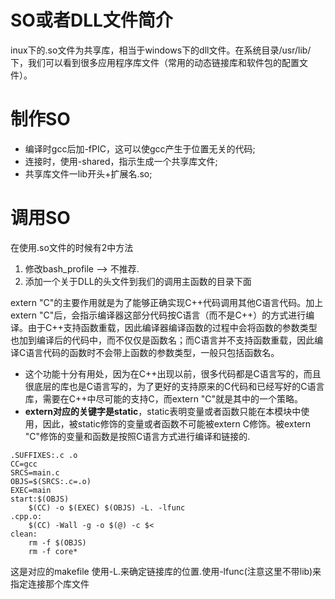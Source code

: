 # SO或者DLL文件简介
inux下的.so文件为共享库，相当于windows下的dll文件。在系统目录/usr/lib/下，我们可以看到很多应用程序库文件（常用的动态链接库和软件包的配置文件）。

# 制作SO
+   编译时gcc后加-fPIC，这可以使gcc产生于位置无关的代码; 
+   连接时，使用-shared，指示生成一个共享库文件; 
+   共享库文件一lib开头+扩展名.so;

# 调用SO
在使用.so文件的时候有2中方法
1.  修改bash_profile --> 不推荐.
2.  添加一个关于DLL的头文件到我们的调用主函数的目录下面

extern "C"的主要作用就是为了能够正确实现C++代码调用其他C语言代码。加上extern "C"后，会指示编译器这部分代码按C语言（而不是C++）的方式进行编译。由于C++支持函数重载，因此编译器编译函数的过程中会将函数的参数类型也加到编译后的代码中，而不仅仅是函数名；而C语言并不支持函数重载，因此编译C语言代码的函数时不会带上函数的参数类型，一般只包括函数名。
+ 这个功能十分有用处，因为在C++出现以前，很多代码都是C语言写的，而且很底层的库也是C语言写的，为了更好的支持原来的C代码和已经写好的C语言库，需要在C++中尽可能的支持C，而extern "C"就是其中的一个策略。
+ **extern对应的关键字是static**，static表明变量或者函数只能在本模块中使用，因此，被static修饰的变量或者函数不可能被extern C修饰。被extern "C"修饰的变量和函数是按照C语言方式进行编译和链接的.
```
.SUFFIXES:.c .o
CC=gcc
SRCS=main.c
OBJS=$(SRCS:.c=.o)
EXEC=main
start:$(OBJS)
	$(CC) -o $(EXEC) $(OBJS) -L. -lfunc
.cpp.o:
	$(CC) -Wall -g -o $(@) -c $<
clean:
	rm -f $(OBJS)
	rm -f core*
```
这是对应的makefile 使用-L.来确定链接库的位置.使用-lfunc(注意这里不带lib)来指定连接那个库文件
